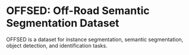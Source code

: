 # OFFSED: Off-Road Semantic Segmentation Dataset

OFFSED is a dataset for instance segmentation, semantic segmentation, object detection, and identification tasks.